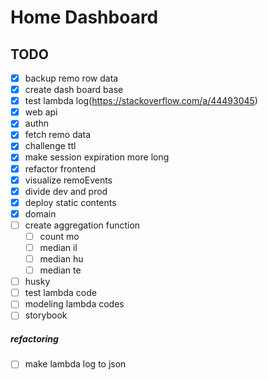 # Home Dashboard

## TODO

- [x] backup remo row data
- [x] create dash board base
- [x] test lambda log(https://stackoverflow.com/a/44493045)
- [x] web api
- [x] authn
- [x] fetch remo data
- [x] challenge ttl
- [x] make session expiration more long
- [x] refactor frontend
- [x] visualize remoEvents
- [x] divide dev and prod
- [x] deploy static contents
- [x] domain
- [ ] create aggregation function
  - [ ] count mo
  - [ ] median il
  - [ ] median hu
  - [ ] median te
- [ ] husky
- [ ] test lambda code
- [ ] modeling lambda codes
- [ ] storybook

##### refactoring

- [ ] make lambda log to json
